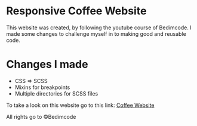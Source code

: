 # Responsive Coffee Website
This website was created, by following the youtube course of Bedimcode.
I made some changes to challenge myself in to making good and reusable code.

# Changes I made
  - CSS => SCSS
  - Mixins for breakpoints
  - Multiple directories for SCSS files

To take a look on this website go to this link:
[Coffee Website](https://loving-euclid-89664d.netlify.app/)

All rights go to ©Bedimcode
